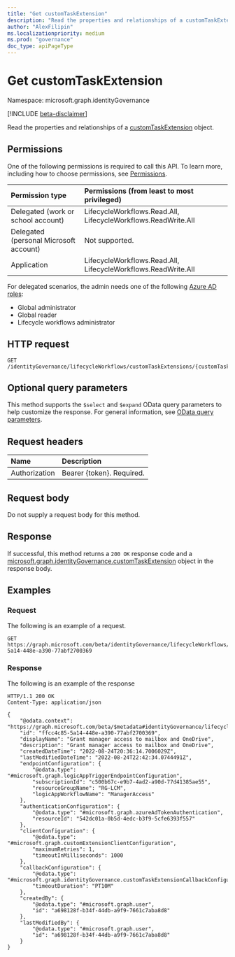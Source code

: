 ```yaml
---
title: "Get customTaskExtension"
description: "Read the properties and relationships of a customTaskExtension object."
author: "AlexFilipin"
ms.localizationpriority: medium
ms.prod: "governance"
doc_type: apiPageType
---
```


# Get customTaskExtension

Namespace: microsoft.graph.identityGovernance

[!INCLUDE [beta-disclaimer](../../includes/beta-disclaimer.md)]

Read the properties and relationships of a [customTaskExtension](../resources/identitygovernance-customtaskextension.md) object.

## Permissions

One of the following permissions is required to call this API. To learn more, including how to choose permissions, see [Permissions](/graph/permissions-reference).

|Permission type|Permissions (from least to most privileged)|
|:---|:---|
|Delegated (work or school account)|LifecycleWorkflows.Read.All, LifecycleWorkflows.ReadWrite.All|
|Delegated (personal Microsoft account)|Not supported.|
|Application|LifecycleWorkflows.Read.All, LifecycleWorkflows.ReadWrite.All|

For delegated scenarios, the admin needs one of the following [Azure AD roles](/azure/active-directory/users-groups-roles/directory-assign-admin-roles#available-roles):

- Global administrator
- Global reader
- Lifecycle workflows administrator

## HTTP request

<!-- {
  "blockType": "ignored"
}
-->
``` http
GET /identityGovernance/lifecycleWorkflows/customTaskExtensions/{customTaskExtensionId}
```

## Optional query parameters

This method supports the `$select` and `$expand` OData query parameters to help customize the response. For general information, see [OData query parameters](/graph/query-parameters).

## Request headers

|Name|Description|
|:---|:---|
|Authorization|Bearer {token}. Required.|

## Request body

Do not supply a request body for this method.

## Response

If successful, this method returns a `200 OK` response code and a [microsoft.graph.identityGovernance.customTaskExtension](../resources/identitygovernance-customtaskextension.md) object in the response body.

## Examples

### Request

The following is an example of a request.

<!-- {
  "blockType": "request",
  "name": "lifecycleworkflows_get_customtaskextension"
}
-->
``` http
GET https://graph.microsoft.com/beta/identityGovernance/lifecycleWorkflows/customTaskExtensions/ffcc4c85-5a14-448e-a390-77abf2700369
```

### Response

The following is an example of the response
<!-- {
  "blockType": "response",
  "truncated": true,
  "@odata.type": "microsoft.graph.identityGovernance.customTaskExtension"
}
-->
``` http
HTTP/1.1 200 OK
Content-Type: application/json

{
    "@odata.context": "https://graph.microsoft.com/beta/$metadata#identityGovernance/lifecycleWorkflows/customTaskExtensions/$entity",
    "id": "ffcc4c85-5a14-448e-a390-77abf2700369",
    "displayName": "Grant manager access to mailbox and OneDrive",
    "description": "Grant manager access to mailbox and OneDrive",
    "createdDateTime": "2022-08-24T20:36:14.7006029Z",
    "lastModifiedDateTime": "2022-08-24T22:42:34.0744491Z",
    "endpointConfiguration": {
        "@odata.type": "#microsoft.graph.logicAppTriggerEndpointConfiguration",
        "subscriptionId": "c500b67c-e9b7-4ad2-a90d-77d41385ae55",
        "resourceGroupName": "RG-LCM",
        "logicAppWorkflowName": "ManagerAccess"
    },
    "authenticationConfiguration": {
        "@odata.type": "#microsoft.graph.azureAdTokenAuthentication",
        "resourceId": "542dc01a-0b5d-4edc-b3f9-5cfe6393f557"
    },
    "clientConfiguration": {
        "@odata.type": "#microsoft.graph.customExtensionClientConfiguration",
        "maximumRetries": 1,
        "timeoutInMilliseconds": 1000
    },
    "callbackConfiguration": {
        "@odata.type": "#microsoft.graph.identityGovernance.customTaskExtensionCallbackConfiguration",
        "timeoutDuration": "PT10M"
    },
    "createdBy": {
        "@odata.type": "#microsoft.graph.user",
        "id": "a698128f-b34f-44db-a9f9-7661c7aba8d8"
    },
    "lastModifiedBy": {
        "@odata.type": "#microsoft.graph.user",
        "id": "a698128f-b34f-44db-a9f9-7661c7aba8d8"
    }
}
```
